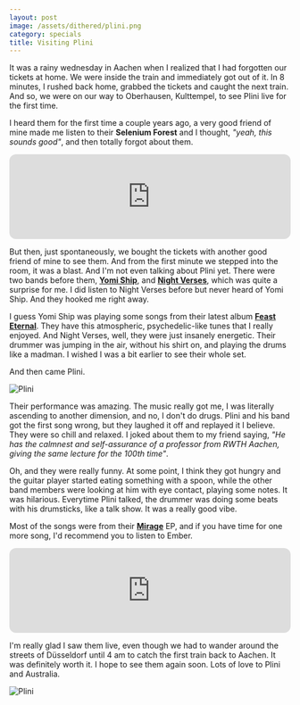 ```yaml
---
layout: post
image: /assets/dithered/plini.png
category: specials
title: Visiting Plini
---
```


It was a rainy wednesday in Aachen when I realized that I had forgotten our tickets at home. We were inside the train and immediately got out of it. In 8 minutes, I rushed back home, grabbed the tickets and caught the next train. And so, we were on our way to Oberhausen, Kulttempel, to see Plini live for the first time.

I heard them for the first time a couple years ago, a very good friend of mine made me listen to their **Selenium Forest** and I thought, *"yeah, this sounds good"*, and then totally forgot about them.

<iframe style="border-radius:12px" src="https://open.spotify.com/embed/track/2nJw7Vz6VTGuxrtYWGChbZ?utm_source=generator" width="100%" height="152" frameBorder="0" allowfullscreen="" allow="autoplay; clipboard-write; encrypted-media; fullscreen; picture-in-picture" loading="lazy"></iframe>

But then, just spontaneously, we bought the tickets with another good friend of mine to see them. And from the first minute we stepped into the room, it was a blast. And I'm not even talking about Plini yet. There were two bands before them, **[Yomi Ship](https://open.spotify.com/artist/15tGSRQIcaaUae1tuZsuL5?si=EUWC2tbNQCG1DtRv_apJBQ)**, and **[Night Verses](https://open.spotify.com/artist/55GUoQ2E2hze3842bFs4bb?si=Nq-zqVlcTOOHxHPZHmD0Gw)**, which was quite a surprise for me. I did listen to Night Verses before but never heard of Yomi Ship. And they hooked me right away.

I guess Yomi Ship was playing some songs from their latest album **[Feast Eternal](https://open.spotify.com/album/0TPqXqIVlBUq2QP74atpj7?si=Ccl5TkcgQaGQAYDRRcD74Q)**. They have this atmospheric, psychedelic-like tunes that I really enjoyed. And Night Verses, well, they were just insanely energetic. Their drummer was jumping in the air, without his shirt on, and playing the drums like a madman. I wished I was a bit earlier to see their whole set.

And then came Plini.

![Plini](/assets/images/dithered/PXL_20240814_191657889.MP.png)

Their performance was amazing. The music really got me, I was literally ascending to another dimension, and no, I don't do drugs. Plini and his band got the first song wrong, but they laughed it off and replayed it I believe. They were so chill and relaxed. I joked about them to my friend saying, *"He has the calmnest and self-assurance of a professor from RWTH Aachen, giving the same lecture for the 100th time"*.

Oh, and they were really funny. At some point, I think they got hungry and the guitar player started eating something with a spoon, while the other band members were looking at him with eye contact, playing some notes. It was hilarious. Everytime Plini talked, the drummer was doing some beats with his drumsticks, like a talk show. It was a really good vibe.

Most of the songs were from their **[Mirage](https://open.spotify.com/album/5ZelHaf1LMhBIPlN26mVFJ?si=ICQKjJuJTa6SLKvFH9O6yw)** EP, and if you have time for one more song, I'd recommend you to listen to Ember.

<iframe style="border-radius:12px" src="https://open.spotify.com/embed/track/459Ac0uLOHhE6liaYrgkSK?utm_source=generator&theme=0" width="100%" height="152" frameBorder="0" allowfullscreen="" allow="autoplay; clipboard-write; encrypted-media; fullscreen; picture-in-picture" loading="lazy"></iframe>

I'm really glad I saw them live, even though we had to wander around the streets of Düsseldorf until 4 am to catch the first train back to Aachen. It was definitely worth it. I hope to see them again soon. Lots of love to Plini and Australia.

![Plini](/assets/images/dithered/PXL_20240814_192645542.LONG_EXPOSURE-01.COVER.png)